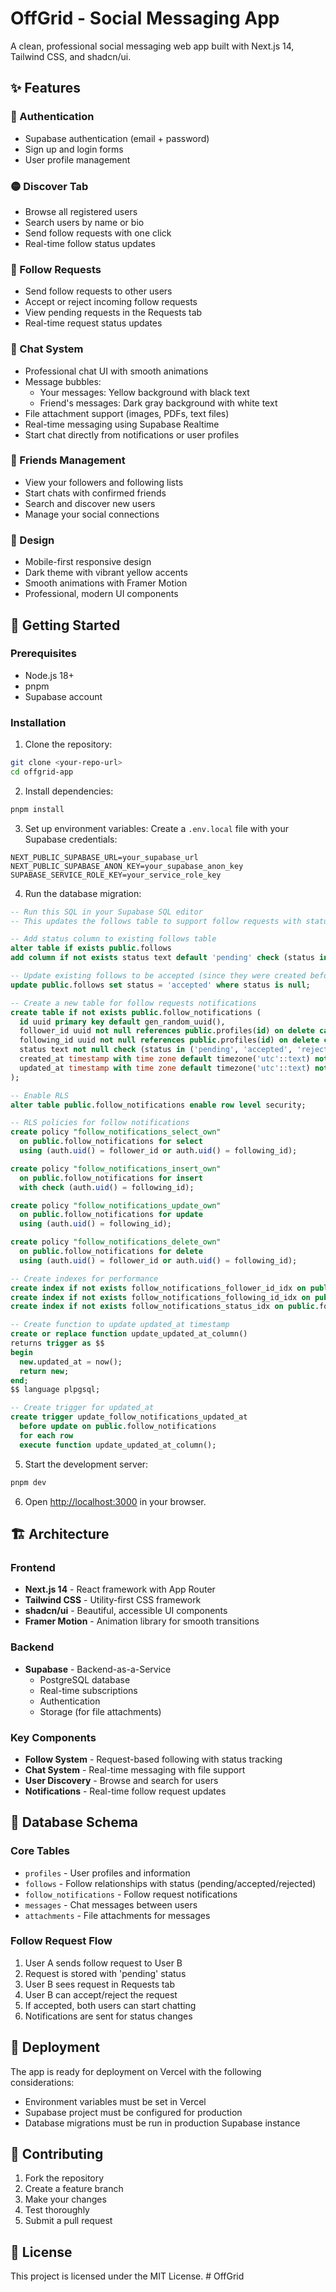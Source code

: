 # OffGrid - Social Messaging App

A clean, professional social messaging web app built with Next.js 14, Tailwind CSS, and shadcn/ui.

## ✨ Features

### 🔐 Authentication
- Supabase authentication (email + password)
- Sign up and login forms
- User profile management

### 🟡 Discover Tab
- Browse all registered users
- Search users by name or bio
- Send follow requests with one click
- Real-time follow status updates

### 🔔 Follow Requests
- Send follow requests to other users
- Accept or reject incoming follow requests
- View pending requests in the Requests tab
- Real-time request status updates

### 📱 Chat System
- Professional chat UI with smooth animations
- Message bubbles:
  - Your messages: Yellow background with black text
  - Friend's messages: Dark gray background with white text
- File attachment support (images, PDFs, text files)
- Real-time messaging using Supabase Realtime
- Start chat directly from notifications or user profiles

### 👥 Friends Management
- View your followers and following lists
- Start chats with confirmed friends
- Search and discover new users
- Manage your social connections

### 🎨 Design
- Mobile-first responsive design
- Dark theme with vibrant yellow accents
- Smooth animations with Framer Motion
- Professional, modern UI components

## 🚀 Getting Started

### Prerequisites
- Node.js 18+ 
- pnpm
- Supabase account

### Installation

1. Clone the repository:
```bash
git clone <your-repo-url>
cd offgrid-app
```

2. Install dependencies:
```bash
pnpm install
```

3. Set up environment variables:
Create a `.env.local` file with your Supabase credentials:
```env
NEXT_PUBLIC_SUPABASE_URL=your_supabase_url
NEXT_PUBLIC_SUPABASE_ANON_KEY=your_supabase_anon_key
SUPABASE_SERVICE_ROLE_KEY=your_service_role_key
```

4. Run the database migration:
```sql
-- Run this SQL in your Supabase SQL editor
-- This updates the follows table to support follow requests with status

-- Add status column to existing follows table
alter table if exists public.follows 
add column if not exists status text default 'pending' check (status in ('pending', 'accepted', 'rejected'));

-- Update existing follows to be accepted (since they were created before this change)
update public.follows set status = 'accepted' where status is null;

-- Create a new table for follow requests notifications
create table if not exists public.follow_notifications (
  id uuid primary key default gen_random_uuid(),
  follower_id uuid not null references public.profiles(id) on delete cascade,
  following_id uuid not null references public.profiles(id) on delete cascade,
  status text not null check (status in ('pending', 'accepted', 'rejected')),
  created_at timestamp with time zone default timezone('utc'::text) not null,
  updated_at timestamp with time zone default timezone('utc'::text) not null
);

-- Enable RLS
alter table public.follow_notifications enable row level security;

-- RLS policies for follow notifications
create policy "follow_notifications_select_own"
  on public.follow_notifications for select
  using (auth.uid() = follower_id or auth.uid() = following_id);

create policy "follow_notifications_insert_own"
  on public.follow_notifications for insert
  with check (auth.uid() = following_id);

create policy "follow_notifications_update_own"
  on public.follow_notifications for update
  using (auth.uid() = following_id);

create policy "follow_notifications_delete_own"
  on public.follow_notifications for delete
  using (auth.uid() = follower_id or auth.uid() = following_id);

-- Create indexes for performance
create index if not exists follow_notifications_follower_id_idx on public.follow_notifications(follower_id);
create index if not exists follow_notifications_following_id_idx on public.follow_notifications(following_id);
create index if not exists follow_notifications_status_idx on public.follow_notifications(status);

-- Create function to update updated_at timestamp
create or replace function update_updated_at_column()
returns trigger as $$
begin
  new.updated_at = now();
  return new;
end;
$$ language plpgsql;

-- Create trigger for updated_at
create trigger update_follow_notifications_updated_at
  before update on public.follow_notifications
  for each row
  execute function update_updated_at_column();
```

5. Start the development server:
```bash
pnpm dev
```

6. Open [http://localhost:3000](http://localhost:3000) in your browser.

## 🏗️ Architecture

### Frontend
- **Next.js 14** - React framework with App Router
- **Tailwind CSS** - Utility-first CSS framework
- **shadcn/ui** - Beautiful, accessible UI components
- **Framer Motion** - Animation library for smooth transitions

### Backend
- **Supabase** - Backend-as-a-Service
  - PostgreSQL database
  - Real-time subscriptions
  - Authentication
  - Storage (for file attachments)

### Key Components
- **Follow System** - Request-based following with status tracking
- **Chat System** - Real-time messaging with file support
- **User Discovery** - Browse and search for users
- **Notifications** - Real-time follow request updates

## 🔄 Database Schema

### Core Tables
- `profiles` - User profiles and information
- `follows` - Follow relationships with status (pending/accepted/rejected)
- `follow_notifications` - Follow request notifications
- `messages` - Chat messages between users
- `attachments` - File attachments for messages

### Follow Request Flow
1. User A sends follow request to User B
2. Request is stored with 'pending' status
3. User B sees request in Requests tab
4. User B can accept/reject the request
5. If accepted, both users can start chatting
6. Notifications are sent for status changes

## 🚀 Deployment

The app is ready for deployment on Vercel with the following considerations:

- Environment variables must be set in Vercel
- Supabase project must be configured for production
- Database migrations must be run in production Supabase instance

## 🤝 Contributing

1. Fork the repository
2. Create a feature branch
3. Make your changes
4. Test thoroughly
5. Submit a pull request

## 📝 License

This project is licensed under the MIT License.
#   O f f G r i d  
 